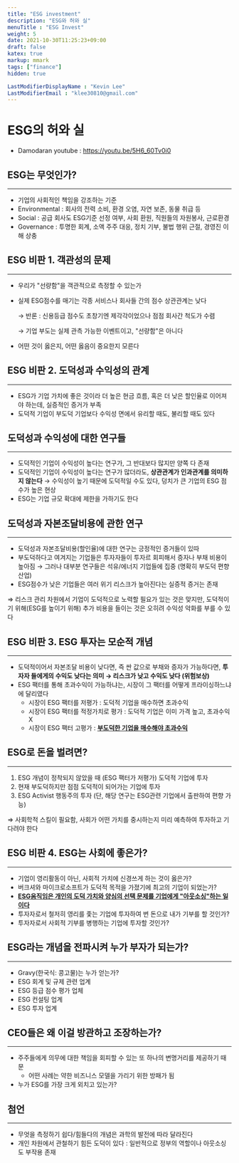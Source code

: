 ```yaml
---
title: "ESG investment"
description: "ESG와 허와 실"
menuTitle : "ESG Invest"
weight: 5
date: 2021-10-30T11:25:23+09:00
draft: false
katex: true
markup: mmark
tags: ["finance"]
hidden: true

LastModifierDisplayName : "Kevin Lee"
LastModifierEmail : "klee30810@gmail.com"
---
```


# ESG의 허와 실

- Damodaran youtube : https://youtu.be/5H6_60Tv0i0



## ESG는 무엇인가?

---

- 기업의 사회적인 책임을 강조하는 기준
- Environmental : 회사의 전력 소비, 환경 오염, 자연 보존, 동물 취급 등
- Social : 공급 회사도 ESG기준 선정 여부, 사회 환원, 직원들의 자원봉사, 근로환경
- Governance : 투명한 회계, 소액 주주 대응, 정치 기부, 불법 행위 근절, 경영진 이해 상충



## ESG 비판 1. 객관성의 문제

---

- 우리가 "선량함"을 객관적으로 측정할 수 있는가

- 실제 ESG점수를 매기는 각종 서비스나 회사들 간의 점수 상관관계는 낮다

  → 반론 : 신용등급 점수도 초창기엔 제각각이었으나 점점 회사간 척도가 수렴

  → 기업 부도는 실제 관측 가능한 이벤트이고, "선량함"은 아니다

- 어떤 것이 옳은지, 어떤 옳음이 중요한지 모른다

  

## ESG 비판 2. 도덕성과 수익성의 관계

---

- ESG가 기업 가치에 좋은 것이라 더 높은 현금 흐름, 혹은 더 낮은 할인율로 이어져야 하는데, 실증적인 증거가 부족
- 도덕적 기업이 부도덕 기업보다 수익성 면에서 유리할 때도, 불리할 때도 있다



## 도덕성과 수익성에 대한 연구들

---

- 도덕적인 기업이 수익성이 높다는 연구가, 그 반대보다 많지만 양쪽 다 존재
- 도덕적인 기업이 수익성이 높다는 연구가 많더라도, **상관관계가 인과관계를 의미하지 않는다** → 수익성이 높기 때문에 도덕적일 수도 있다, 덩치가 큰 기업의 ESG 점수가 높은 현상
- ESG는 기업 규모 확대에 제한을 가하기도 한다



## 도덕성과 자본조달비용에 관한 연구

---

- 도덕성과 자본조달비용(할인율)에 대한 연구는 긍정적인 증거들이 있따
- 부도덕하다고 여겨지는 기업들은 투자자들이 투자르 회피해서 증자나 부채 비용이 높아짐 → 그러나 대부분 연구들은 석유/에너지 기업들에 집중 (명확히 부도덕 편향 산업)
- ESG점수가 낮은 기업들은 여러 위기 리스크가 높아진다는 실증적 증거는 존재

⇒ 리스크 관리 차원에서 기업이 도덕적으로 노력할 필요가 있는 것은 맞지만, 도덕적이기 위해(ESG를 높이기 위해) 추가 비용을 들이는 것은 오히려 수익성 악화를 부를 수 있다



## ESG 비판 3. ESG 투자는 모순적 개념

---

- 도덕적이어서 자본조달 비용이 낮다면, 즉 싼 값으로 부채와 증자가 가능하다면, **투자자 들에게의 수익도 낮다는 의미 → 리스크가 낮고 수익도 낮다 (위험보상)**
- ESG 팩터를 통해 초과수익이 가능하냐는, 시장이 그 팩터를 어떻게 프라이싱하느냐에 달리였다
  - 시장이 ESG 팩터를 저평가 : 도덕적 기업을 매수하면 초과수익
  - 시장이 ESG 팩터를 적정가치로 평가 : 도덕적 기업은 이미 가격 높고, 초과수익 X
  - 시장이 ESG 팩터 고평가 : **<u>부도덕한 기업을 매수해야 초과수익</u>**



## ESG로 돈을 벌려면?

---

1. ESG 개념이 정착되지 않았을 때 (ESG 팩터가 저평가) 도덕적 기업에 투자
2. 현재 부도덕하지만 점점 도덕적이 되어가는 기업에 투자
3. ESG Activist 행동주의 투자 (단, 해당 연구는 ESG관련 기업에서 출판하여 편향 가능)

⇒ 사회학적 스킬이 필요함, 사회가 어떤 가치를 중시하는지 미리 예측하여 투자하고 기다려야 한다



## ESG 비판 4. ESG는 사회에 좋은가?

---

- 기업이 영리활동이 아닌, 사회적 가치에 신경쓰게 하는 것이 옳은가?
- 버크셔와 마이크로소프트가 도덕적 목적을 가졌기에 최고의 기업이 되었는가?
- **<u>ESG움직임은 개인의 도덕 가치와 양심의 선택 문제를 기업에게 "아웃소싱"하는 일이다</u>**
- 투자자로서 철저히 영리를 좇는 기업에 투자하여 번 돈으로 내가 기부를 할 것인가?
- 투자자로서 사회적 기부를 병행하는 기업에 투자할 것인가?



## ESG라는 개념을 전파시켜 누가 부자가 되는가?

---

- Gravy(한국식: 콩고물)는 누가 얻는가?
- ESG 회계 및 규제 관련 업계
- ESG 등급 점수 평가 업체
- ESG 컨설팅 업계
- ESG 투자 업계



## CEO들은 왜 이걸 방관하고 조장하는가?

---

- 주주들에게 의무에 대한 책임을 회피할 수 있는 또 하나의 변명거리를 제공하기 때문
  - 어떤 사례는 약한 비즈니스 모델을 가리기 위한 방패가 됨
- 누가 ESG를 가장 크게 외치고 있는가?



## 첨언

---

- 무엇을 측정하기 쉽다/힘들다의 개념은 과학의 발전에 따라 달라진다
- 개인 차원에서 관철하기 힘든 도덕이 있다 : 일반적으로 정부의 역할이나 아웃소싱도 부작용 존재





